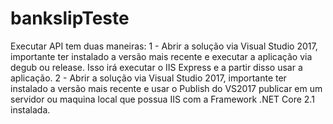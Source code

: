 # bankslipTeste

Executar API tem duas maneiras:
1 - Abrir a solução via Visual Studio 2017, importante ter instalado a versão mais recente e executar a aplicação via degub ou release. Isso irá executar o IIS Express e a partir disso usar a aplicação.
2 - Abrir a solução via Visual Studio 2017, importante ter instalado a versão mais recente e usar o Publish do VS2017 publicar em um servidor ou maquina local que possua IIS com a Framework .NET Core 2.1 instalada.
